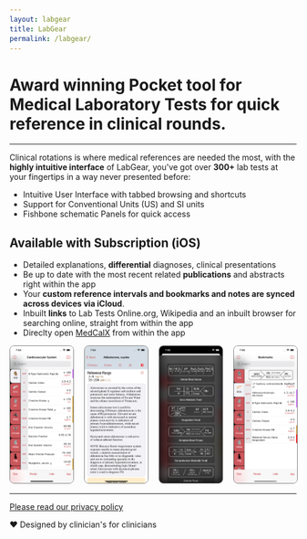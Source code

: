 ```yaml
---
layout: labgear
title: LabGear
permalink: /labgear/
--- 
```


# Award winning Pocket tool for Medical Laboratory Tests for quick reference in clinical rounds.

-----------

Clinical rotations is where medical references are needed the most, with the **highly intuitive interface** of LabGear, you've got over **300+** lab tests at your fingertips in a way never presented before:

- Intuitive User Interface with tabbed browsing and shortcuts
- Support for Conventional Units (US) and SI units
- Fishbone schematic Panels for quick access 

## Available with Subscription (iOS)

- Detailed explanations, **differential** diagnoses, clinical presentations
- Be up to date with the most recent related **publications** and abstracts right within the app
- Your **custom reference intervals and bookmarks and notes are synced across devices via iCloud**.
- Inbuilt **links** to Lab Tests Online.org, Wikipedia and an inbuilt browser for searching online, straight from within the app
- Direclty open [MedCalX](medcalx.ch) from within the app



<div style="display: grid; grid-gap: 20px; grid-template-columns: auto auto auto auto; ">
  <div class="gallery__img" >
  <img src="https://raw.githubusercontent.com/raheelsayeed/vimatics/master/assets/labgearscreenshots/main.png" style="width: 240px;    border: 1px solid gray; object-fit: cover; border-radius: 8px;"/>
	</div>
   <div class="gallery__img">
  <img src="https://raw.githubusercontent.com/raheelsayeed/vimatics/master/assets/labgearscreenshots/detail.png" style="width: 240px;  border: 1px solid gray; object-fit: cover; border-radius: 8px;"/>
	</div>
    <div class="gallery__img">
  <img src="https://raw.githubusercontent.com/raheelsayeed/vimatics/master/assets/labgearscreenshots/panels.png" style="width: 240px; object-fit: cover;  border-radius: 8px;  border: 1px solid gray;"/>
	</div>

  <div class="gallery__img">
  <img src="https://raw.githubusercontent.com/raheelsayeed/vimatics/master/assets/labgearscreenshots/bookmarks.png" style="width: 240px; object-fit: cover;  border-radius: 8px;  border: 1px solid gray;"/>
	</div>

</div>

---------


[Please read our privacy policy](/labgear/privacy-policy)


<footer>
&#10084; Designed by clinician's for clinicians
</footer>



